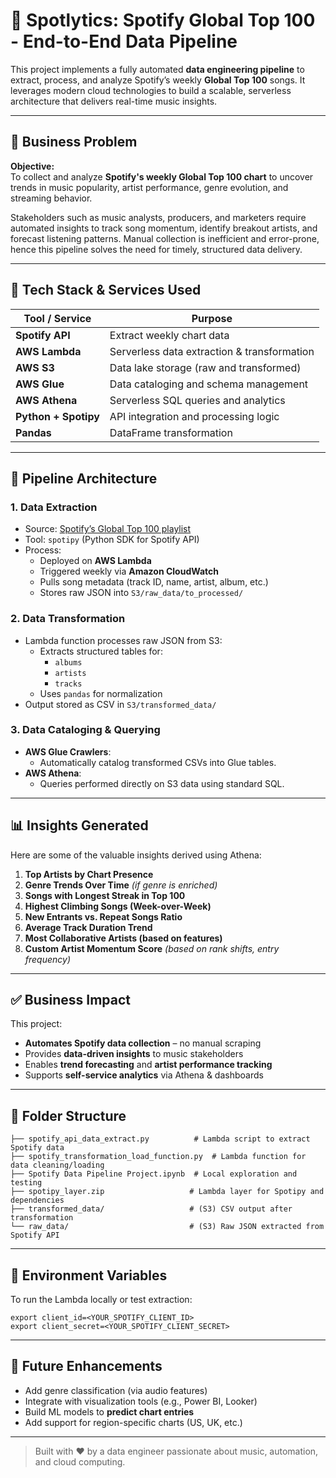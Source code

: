 
# 🎵 Spotlytics: Spotify Global Top 100 - End-to-End Data Pipeline

This project implements a fully automated **data engineering pipeline** to extract, process, and analyze Spotify’s weekly **Global Top 100** songs. It leverages modern cloud technologies to build a scalable, serverless architecture that delivers real-time music insights.

---

## 🚀 Business Problem

**Objective:**  
To collect and analyze **Spotify's weekly Global Top 100 chart** to uncover trends in music popularity, artist performance, genre evolution, and streaming behavior.

Stakeholders such as music analysts, producers, and marketers require automated insights to track song momentum, identify breakout artists, and forecast listening patterns. Manual collection is inefficient and error-prone, hence this pipeline solves the need for timely, structured data delivery.

---

## 🔧 Tech Stack & Services Used

| Tool / Service        | Purpose                                      |
|-----------------------|----------------------------------------------|
| **Spotify API**       | Extract weekly chart data                   |
| **AWS Lambda**        | Serverless data extraction & transformation |
| **AWS S3**            | Data lake storage (raw and transformed)     |
| **AWS Glue**          | Data cataloging and schema management       |
| **AWS Athena**        | Serverless SQL queries and analytics        |
| **Python + Spotipy**  | API integration and processing logic        |
| **Pandas**            | DataFrame transformation                    |

---

## 🧩 Pipeline Architecture

### 1. **Data Extraction**

- Source: [Spotify’s Global Top 100 playlist](https://open.spotify.com/playlist/37i9dQZEVXbNG2KDcFcKOF)
- Tool: `spotipy` (Python SDK for Spotify API)
- Process:
  - Deployed on **AWS Lambda**
  - Triggered weekly via **Amazon CloudWatch**
  - Pulls song metadata (track ID, name, artist, album, etc.)
  - Stores raw JSON into `S3/raw_data/to_processed/`

### 2. **Data Transformation**

- Lambda function processes raw JSON from S3:
  - Extracts structured tables for:
    - `albums`
    - `artists`
    - `tracks`
  - Uses `pandas` for normalization
- Output stored as CSV in `S3/transformed_data/`

### 3. **Data Cataloging & Querying**

- **AWS Glue Crawlers**:
  - Automatically catalog transformed CSVs into Glue tables.
- **AWS Athena**:
  - Queries performed directly on S3 data using standard SQL.

---

## 📊 Insights Generated

Here are some of the valuable insights derived using Athena:

1. **Top Artists by Chart Presence**  
2. **Genre Trends Over Time** *(if genre is enriched)*  
3. **Songs with Longest Streak in Top 100**  
4. **Highest Climbing Songs (Week-over-Week)**  
5. **New Entrants vs. Repeat Songs Ratio**  
6. **Average Track Duration Trend**  
7. **Most Collaborative Artists (based on features)**  
8. **Custom Artist Momentum Score** *(based on rank shifts, entry frequency)*

---

## ✅ Business Impact

This project:
- **Automates Spotify data collection** – no manual scraping
- Provides **data-driven insights** to music stakeholders
- Enables **trend forecasting** and **artist performance tracking**
- Supports **self-service analytics** via Athena & dashboards

---

## 📁 Folder Structure

```
├── spotify_api_data_extract.py          # Lambda script to extract Spotify data
├── spotify_transformation_load_function.py  # Lambda function for data cleaning/loading
├── Spotify Data Pipeline Project.ipynb  # Local exploration and testing
├── spotipy_layer.zip                   # Lambda layer for Spotipy and dependencies
├── transformed_data/                   # (S3) CSV output after transformation
└── raw_data/                           # (S3) Raw JSON extracted from Spotify API
```

---

## 🔐 Environment Variables

To run the Lambda locally or test extraction:

```
export client_id=<YOUR_SPOTIFY_CLIENT_ID>
export client_secret=<YOUR_SPOTIFY_CLIENT_SECRET>
```

---

## 📌 Future Enhancements

- Add genre classification (via audio features)
- Integrate with visualization tools (e.g., Power BI, Looker)
- Build ML models to **predict chart entries**
- Add support for region-specific charts (US, UK, etc.)

---

> Built with ❤️ by a data engineer passionate about music, automation, and cloud computing.
